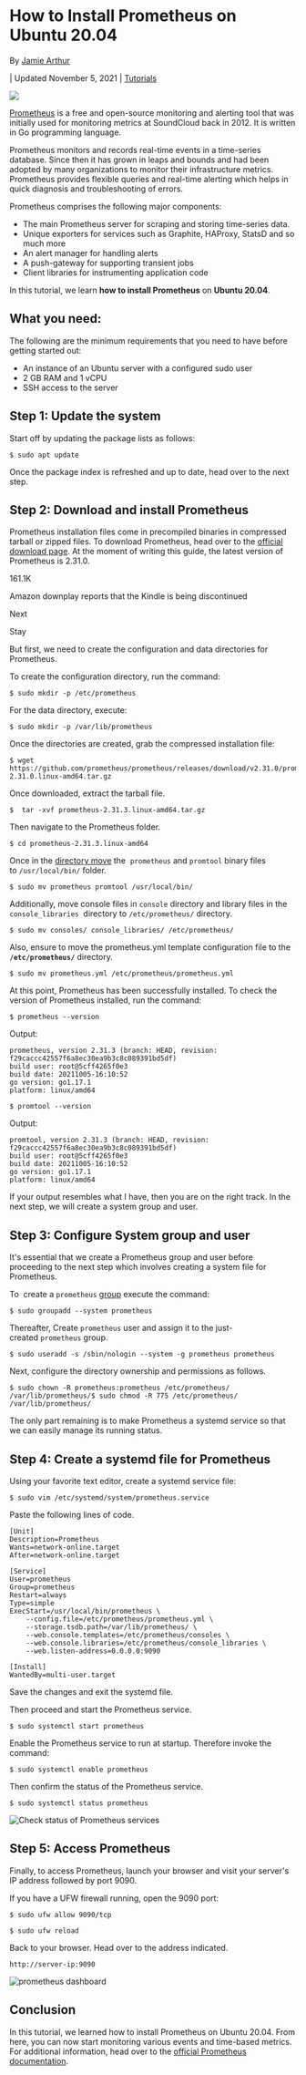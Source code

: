 # How to Install Prometheus on Ubuntu 20.04

By [Jamie Arthur](https://linoxide.com/author/arthurj/ "View all posts by Jamie Arthur")

 | Updated November 5, 2021 | [Tutorials](https://linoxide.com/category/tutorials/)

![](https://linoxide.com/wp-content/uploads/2021/11/install-prometheus-ubuntu-featured-image.png)

[Prometheus](https://prometheus.io/docs/introduction/overview/) is a free and open-source monitoring and alerting tool that was initially used for monitoring metrics at SoundCloud back in 2012. It is written in Go programming language.

Prometheus monitors and records real-time events in a time-series database. Since then it has grown in leaps and bounds and had been adopted by many organizations to monitor their infrastructure metrics. Prometheus provides flexible queries and real-time alerting which helps in quick diagnosis and troubleshooting of errors.

Prometheus comprises the following major components:

-   The main Prometheus server for scraping and storing time-series data.
-   Unique exporters for services such as Graphite, HAProxy, StatsD and so much more
-   An alert manager for handling alerts
-   A push-gateway for supporting transient jobs
-   Client libraries for instrumenting application code

In this tutorial, we learn **how to install Prometheus** on **Ubuntu 20.04**.

## What you need:

The following are the minimum requirements that you need to have before getting started out:

-   An instance of an Ubuntu server with a configured sudo user
-   2 GB RAM and 1 vCPU
-   SSH access to the server

## Step 1: Update the system

Start off by updating the package lists as follows:

```
$ sudo apt update
```

Once the package index is refreshed and up to date, head over to the next step.

## Step 2: Download and install Prometheus

Prometheus installation files come in precompiled binaries in compressed tarball or zipped files. To download Prometheus, head over to the [official download page](https://prometheus.io/download/). At the moment of writing this guide, the latest version of Prometheus is 2.31.0.

161.1K

Amazon downplay reports that the Kindle is being discontinued

Next

Stay

But first, we need to create the configuration and data directories for Prometheus.

To create the configuration directory, run the command:

```
$ sudo mkdir -p /etc/prometheus
```

For the data directory, execute:

```
$ sudo mkdir -p /var/lib/prometheus
```

Once the directories are created, grab the compressed installation file:

```
$ wget https://github.com/prometheus/prometheus/releases/download/v2.31.0/prometheus-2.31.0.linux-amd64.tar.gz 
```

Once downloaded, extract the tarball file.

```
$  tar -xvf prometheus-2.31.3.linux-amd64.tar.gz
```

Then navigate to the Prometheus folder.

```
$ cd prometheus-2.31.3.linux-amd64
```

Once in the [directory move](https://linoxide.com/mv-command-in-linux/) the  `prometheus` and `promtool` binary files to `/usr/local/bin/` folder.

```
$ sudo mv prometheus promtool /usr/local/bin/
```

Additionally, move console files in `console` directory and library files in the `console_libraries`  directory to `/etc/prometheus/` directory.

```
$ sudo mv consoles/ console_libraries/ /etc/prometheus/
```

Also, ensure to move the prometheus.yml template configuration file to the  **`/etc/prometheus/`** directory.

```
$ sudo mv prometheus.yml /etc/prometheus/prometheus.yml
```

At this point, Prometheus has been successfully installed. To check the version of Prometheus installed, run the command:

```
$ prometheus --version
```

Output:

```
prometheus, version 2.31.3 (branch: HEAD, revision: f29caccc42557f6a8ec30ea9b3c8c089391bd5df)
build user: root@5cff4265f0e3
build date: 20211005-16:10:52
go version: go1.17.1
platform: linux/amd64
```

```
$ promtool --version
```

Output:

```
promtool, version 2.31.3 (branch: HEAD, revision: f29caccc42557f6a8ec30ea9b3c8c089391bd5df)
build user: root@5cff4265f0e3
build date: 20211005-16:10:52
go version: go1.17.1
platform: linux/amd64
```

If your output resembles what I have, then you are on the right track. In the next step, we will create a system group and user.

## Step 3: Configure System group and user

It's essential that we create a Prometheus group and user before proceeding to the next step which involves creating a system file for Prometheus.

To  create a `prometheus` [group](https://linoxide.com/groupadd-command/) execute the command:

```
$ sudo groupadd --system prometheus
```

Thereafter, Create `prometheus` user and assign it to the just-created `prometheus` group.

```
$ sudo useradd -s /sbin/nologin --system -g prometheus prometheus
```

Next, configure the directory ownership and permissions as follows.

```
$ sudo chown -R prometheus:prometheus /etc/prometheus/ /var/lib/prometheus/$ sudo chmod -R 775 /etc/prometheus/ /var/lib/prometheus/
```

The only part remaining is to make Prometheus a systemd service so that we can easily manage its running status.

## Step 4: Create a systemd file for Prometheus

Using your favorite text editor, create a systemd service file:

```
$ sudo vim /etc/systemd/system/prometheus.service
```

Paste the following lines of code.

```
[Unit]
Description=Prometheus
Wants=network-online.target
After=network-online.target

[Service]
User=prometheus
Group=prometheus
Restart=always
Type=simple
ExecStart=/usr/local/bin/prometheus \
    --config.file=/etc/prometheus/prometheus.yml \
    --storage.tsdb.path=/var/lib/prometheus/ \
    --web.console.templates=/etc/prometheus/consoles \
    --web.console.libraries=/etc/prometheus/console_libraries \
    --web.listen-address=0.0.0.0:9090

[Install]
WantedBy=multi-user.target
```

Save the changes and exit the systemd file.

Then proceed and start the Prometheus service.

```
$ sudo systemctl start prometheus
```

Enable the Prometheus service to run at startup. Therefore invoke the command:

```
$ sudo systemctl enable prometheus
```

Then confirm the status of the Prometheus service.

```
$ sudo systemctl status prometheus
```

![Check status of Prometheus services](https://linoxide.com/wp-content/uploads/2021/11/2021-10-1003-Check-status-of-Prometheus-services.png)

## Step 5: Access Prometheus

Finally, to access Prometheus, launch your browser and visit your server's IP address followed by port 9090.

If you have a UFW firewall running, open the 9090 port:

```
$ sudo ufw allow 9090/tcp
```

```
$ sudo ufw reload
```

Back to your browser. Head over to the address indicated.

```
http://server-ip:9090
```

![prometheus dashboard](https://linoxide.com/wp-content/uploads/2021/11/2021-10-1003-Prometheus-dashboard-1024x440.png)

## Conclusion

In this tutorial, we learned how to install Prometheus on Ubuntu 20.04. From here, you can now start monitoring various events and time-based metrics. For additional information, head over to the [official Prometheus documentation](https://prometheus.io/docs/introduction/overview/).
